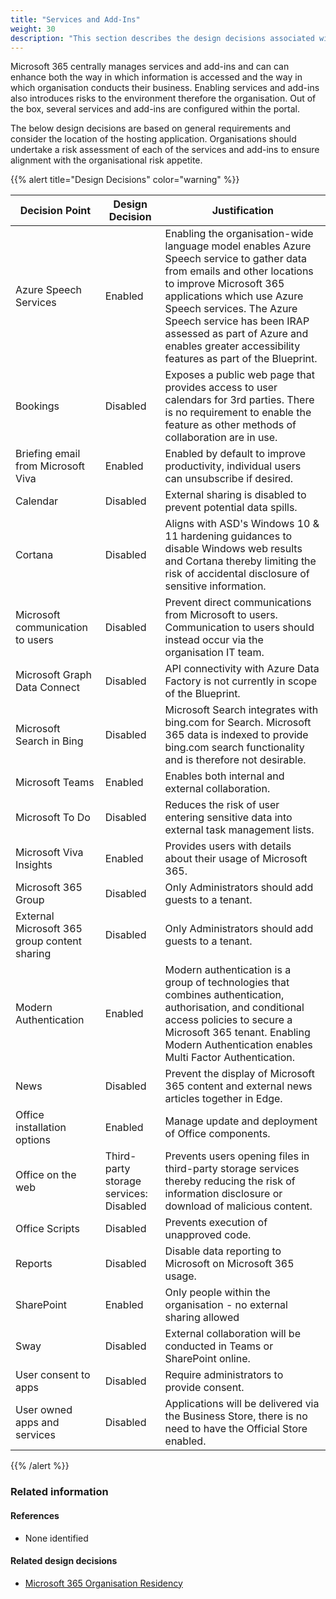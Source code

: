 ```yaml
---
title: "Services and Add-Ins"
weight: 30
description: "This section describes the design decisions associated with Services and Add-Ins for system(s) built using ASD's Blueprint for Secure Cloud."
---
```


Microsoft 365 centrally manages services and add-ins and can can enhance both the way in which information is accessed and the way in which organisation conducts their business. Enabling services and add-ins also introduces risks to the environment therefore the organisation. Out of the box, several services and add-ins are configured within the portal.

The below design decisions are based on general requirements and consider the location of the hosting application. Organisations should undertake a risk assessment of each of the services and add-ins to ensure alignment with the organisational risk appetite.

{{% alert title="Design Decisions" color="warning" %}}

| Decision Point                               | Design Decision                        | Justification                                                                                                                                                                                                                                                                                                                         |
|----------------------------------------------|----------------------------------------|---------------------------------------------------------------------------------------------------------------------------------------------------------------------------------------------------------------------------------------------------------------------------------------------------------------------------------------|
| Azure Speech Services                        | Enabled                                | Enabling the organisation-wide language model enables Azure Speech service to gather data from emails and other locations to improve Microsoft 365 applications which use Azure Speech services. The Azure Speech service has been IRAP assessed as part of Azure and enables greater accessibility features as part of the Blueprint. |
| Bookings                                     | Disabled                               | Exposes a public web page that provides access to user calendars for 3rd parties. There is no requirement to enable the feature as other methods of collaboration are in use.                                                                                                                                                         |
| Briefing email from Microsoft Viva           | Enabled                                | Enabled by default to improve productivity, individual users can unsubscribe if desired.                                                                                                                                                                                                                                              |
| Calendar                                     | Disabled                               | External sharing is disabled to prevent potential data spills.                                                                                                                                                                                                                                                                        |
| Cortana                                      | Disabled                               | Aligns with ASD's Windows 10 & 11 hardening guidances to disable Windows web results and Cortana thereby limiting the risk of accidental disclosure of sensitive information.                                                                                                                                                          |
| Microsoft communication to users             | Disabled                               | Prevent direct communications from Microsoft to users. Communication to users should instead occur via the organisation IT team.                                                                                                                                                                                                      |
| Microsoft Graph Data Connect                 | Disabled                               | API connectivity with Azure Data Factory is not currently in scope of the Blueprint.                                                                                                                                                                                                                                                  |
| Microsoft Search in Bing                     | Disabled                               | Microsoft Search integrates with bing.com for Search. Microsoft 365 data is indexed to provide bing.com search functionality and is therefore not desirable.                                                                                                                                                                          |
| Microsoft Teams                              | Enabled                                | Enables both internal and external collaboration.                                                                                                                                                                                                                                                                                     |
| Microsoft To Do                              | Disabled                               | Reduces the risk of user entering sensitive data into external task management lists.                                                                                                                                                                                                                                                 |
| Microsoft Viva Insights                      | Enabled                                | Provides users with details about their usage of Microsoft 365.                                                                                                                                                                                                                                                                       |
| Microsoft 365 Group                          | Disabled                               | Only Administrators should add guests to a tenant.                                                                                                                                                                                                                                                                                    |
| External Microsoft 365 group content sharing | Disabled                               | Only Administrators should add guests to a tenant.                                                                                                                                                                                                                                                                                    |
| Modern Authentication                        | Enabled                                | Modern authentication is a group of technologies that combines authentication, authorisation, and conditional access policies to secure a Microsoft 365 tenant. Enabling Modern Authentication enables Multi Factor Authentication.                                                                                                   |
| News                                         | Disabled                               | Prevent the display of Microsoft 365 content and external news articles together in Edge.                                                                                                                                                                                                                                             |
| Office installation options                  | Enabled                                | Manage update and deployment of Office components.                                                                                                                                                                                                                                                                                    |
| Office on the web                            | Third-party storage services: Disabled | Prevents users opening files in third-party storage services thereby reducing the risk of information disclosure or download of malicious content.                                                                                                                                                                                    |
| Office Scripts                               | Disabled                               | Prevents execution of unapproved code.                                                                                                                                                                                                                                                                                                |
| Reports                                      | Disabled                               | Disable data reporting to Microsoft on Microsoft 365 usage.                                                                                                                                                                                                                                                                           |
| SharePoint                                   | Enabled                                | Only people within the organisation - no external sharing allowed                                                                                                                                                                                                                                                                     |
| Sway                                         | Disabled                               | External collaboration will be conducted in Teams or SharePoint online.                                                                                                                                                                                                                                                               |
| User consent to apps                         | Disabled                               | Require administrators to provide consent.                                                                                                                                                                                                                                                                                            |
| User owned apps and services                 | Disabled                               | Applications will be delivered via the Business Store, there is no need to have the Official Store enabled.                                                                                                                                                                                                                           |

{{% /alert %}}

### Related information

#### References

* None identified

#### Related design decisions

* [Microsoft 365 Organisation Residency](/design/shared-services/microsoft-365/residency)